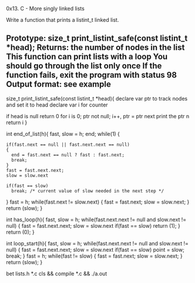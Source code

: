 0x13. C - More singly linked lists

Write a function that prints a listint_t linked list.

Prototype: size_t print_listint_safe(const listint_t *head);
Returns: the number of nodes in the list
This function can print lists with a loop
You should go through the list only once
If the function fails, exit the program with status 98
Output format: see example
----------------------------------------
size_t print_listint_safe(const listint_t *head){
  declare var ptr to track nodes and set it to head
  declare var i for counter

  if head is null return 0
  for i is 0; ptr not null; i++, ptr = ptr next
    print the ptr n
  return i
}


int end_of_list(h){
  fast, slow = h;
  end;
  while(1)
  {

    if(fast.next == null || fast.next.next == null)
    {
      end = fast.next == null ? fast : fast.next;
      break;
    }
    fast = fast.next.next;
    slow = slow.next

    if(fast == slow)
      break; /* current value of slow needed in the next step */
  }
  fast = h;
  while(fast.next != slow.next)
  {
    fast = fast.next;
    slow = slow.next;
  }
  return (slow);
}



int has_loop(h){
  fast, slow = h;
  while(fast.next.next != null and slow.next != null)
  {
    fast = fast.next.next;
    slow = slow.next
    if(fast == slow)
      return (1);
  }
  return (0);
}

int loop_start(h){
  fast, slow = h;
  while(fast.next.next != null and slow.next != null)
  {
    fast = fast.next.next;
    slow = slow.next
    if(fast == slow)
      point = slow;
      break;
  }
  fast = h;
  while(fast != slow)
  {
    fast = fast.next;
    slow = slow.next;
  }
  return (slow);
}

bet lists.h *.c
cls && compile *.c && ./a.out
